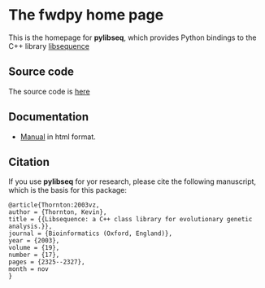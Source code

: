 # The fwdpy home page

This is the homepage for __pylibseq__, which provides Python bindings to the C++ library [libsequence](http://github.com/molpopgen/libsequence)

## Source code

The source code is [here](https://github.com/molpopgen/pylibseq)

## Documentation

* [Manual](_build/html/index.html) in html format.

## Citation

If you use __pylibseq__ for yor research, please cite the following manuscript, which is the basis for this package:

~~~
@article{Thornton:2003vz,
author = {Thornton, Kevin},
title = {{Libsequence: a C++ class library for evolutionary genetic analysis.}},
journal = {Bioinformatics (Oxford, England)},
year = {2003},
volume = {19},
number = {17},
pages = {2325--2327},
month = nov
}
~~~
